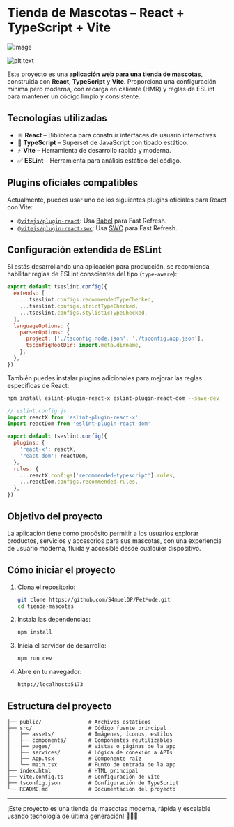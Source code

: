 # Tienda de Mascotas – React + TypeScript + Vite

![image](https://github.com/user-attachments/assets/3591d794-2d83-45c5-8c01-42fad0e90d38)

![alt text](Animation_petMode.gif)

Este proyecto es una **aplicación web para una tienda de mascotas**, construida con **React**, **TypeScript** y **Vite**. Proporciona una configuración mínima pero moderna, con recarga en caliente (HMR) y reglas de ESLint para mantener un código limpio y consistente.

## Tecnologías utilizadas

- ⚛️ **React** – Biblioteca para construir interfaces de usuario interactivas.
- 🔡 **TypeScript** – Superset de JavaScript con tipado estático.
- ⚡ **Vite** – Herramienta de desarrollo rápida y moderna.
- ✅ **ESLint** – Herramienta para análisis estático del código.

## Plugins oficiales compatibles

Actualmente, puedes usar uno de los siguientes plugins oficiales para React con Vite:

- [`@vitejs/plugin-react`](https://github.com/vitejs/vite-plugin-react/blob/main/packages/plugin-react): Usa [Babel](https://babeljs.io/) para Fast Refresh.
- [`@vitejs/plugin-react-swc`](https://github.com/vitejs/vite-plugin-react/blob/main/packages/plugin-react-swc): Usa [SWC](https://swc.rs/) para Fast Refresh.

## Configuración extendida de ESLint

Si estás desarrollando una aplicación para producción, se recomienda habilitar reglas de ESLint conscientes del tipo (`type-aware`):

```js
export default tseslint.config({
  extends: [
    ...tseslint.configs.recommendedTypeChecked,
    ...tseslint.configs.strictTypeChecked,
    ...tseslint.configs.stylisticTypeChecked,
  ],
  languageOptions: {
    parserOptions: {
      project: ['./tsconfig.node.json', './tsconfig.app.json'],
      tsconfigRootDir: import.meta.dirname,
    },
  },
})
```

También puedes instalar plugins adicionales para mejorar las reglas específicas de React:

```bash
npm install eslint-plugin-react-x eslint-plugin-react-dom --save-dev
```

```js
// eslint.config.js
import reactX from 'eslint-plugin-react-x'
import reactDom from 'eslint-plugin-react-dom'

export default tseslint.config({
  plugins: {
    'react-x': reactX,
    'react-dom': reactDom,
  },
  rules: {
    ...reactX.configs['recommended-typescript'].rules,
    ...reactDom.configs.recommended.rules,
  },
})
```

## Objetivo del proyecto

La aplicación tiene como propósito permitir a los usuarios explorar productos, servicios y accesorios para sus mascotas, con una experiencia de usuario moderna, fluida y accesible desde cualquier dispositivo.

## Cómo iniciar el proyecto

1. Clona el repositorio:
   ```bash
   git clone https://github.com/S4muelDP/PetMode.git
   cd tienda-mascotas
   ```

2. Instala las dependencias:
   ```bash
   npm install
   ```

3. Inicia el servidor de desarrollo:
   ```bash
   npm run dev
   ```

4. Abre en tu navegador:
   ```
   http://localhost:5173
   ```

## Estructura del proyecto

```
├── public/               # Archivos estáticos
├── src/                  # Código fuente principal
│   ├── assets/           # Imágenes, íconos, estilos
│   ├── components/       # Componentes reutilizables
│   ├── pages/            # Vistas o páginas de la app
│   ├── services/         # Lógica de conexión a APIs
│   ├── App.tsx           # Componente raíz
│   └── main.tsx          # Punto de entrada de la app
├── index.html            # HTML principal
├── vite.config.ts        # Configuración de Vite
├── tsconfig.json         # Configuración de TypeScript
└── README.md             # Documentación del proyecto
```

---

¡Este proyecto es una tienda de mascotas moderna, rápida y escalable usando tecnología de última generación! 🐶🐱🐾

